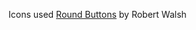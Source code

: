 
Icons used
[Round Buttons](https://www.iconfinder.com/search/icons?family=round-buttons) by Robert Walsh